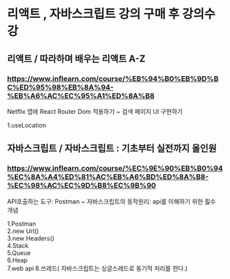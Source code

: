 # 리액트 , 자바스크립트 강의 구매 후 강의수강  
## 리액트 / 따라하며 배우는 리액트 A-Z  
### https://www.inflearn.com/course/%EB%94%B0%EB%9D%BC%ED%95%98%EB%8A%94-%EB%A6%AC%EC%95%A1%ED%8A%B8  

Netflix 앱에 React Router Dom 적용하기 ~ 검색 페이지 UI 구현하기

1.useLocation  


## 자바스크립트 / 자바스크립트 : 기초부터 실전까지 올인원  
### https://www.inflearn.com/course/%EC%9E%90%EB%B0%94%EC%8A%A4%ED%81%AC%EB%A6%BD%ED%8A%B8-%EC%98%AC%EC%9D%B8%EC%9B%90

API호출하는 도구: Postman ~ 자바스크립트의 동작원리: api를 이해하기 위한 핋수 개념  

1.Postman  
2.new Url()  
3.new Headers()  
4.Stack  
5.Queue  
6.Heap  
7.web api
8.쓰레드( 자바스크립트는 싱글스레드로 동기적 처리를 한다.)
